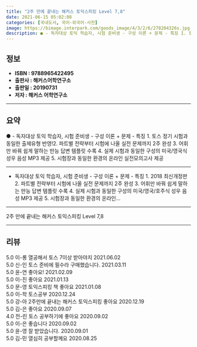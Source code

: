 ```yaml
---
title: "2주 만에 끝내는 해커스 토익스피킹 Level 7,8"
date: 2021-06-15 05:02:08
categories: [국내도서, 국어-외국어-사전]
image: https://bimage.interpark.com/goods_image/4/3/2/6/278204326s.jpg
description: ● - 독자대상 토익 학습자, 시험 준비생 - 구성 이론 + 문제 - 특징 1. 토스 정기 시험과 동일한 출제유형 반영!2. 파트별 전략부터 시험에 나올 실전 문제까지 2주 완성 3. 어휘만 바꿔 쉽게 말하는 만능 답변 템플릿 수록 4. 실제 시험과 동일한 구성의 미국/영국식 성
---
```


## **정보**

- **ISBN : 9788965422495**
- **출판사 : 해커스어학연구소**
- **출판일 : 20190731**
- **저자 : 해커스 어학연구소**

------



## **요약**

●  - 독자대상  토익 학습자, 시험 준비생 - 구성  이론 + 문제 - 특징  1. 토스 정기 시험과 동일한 출제유형 반영!2. 파트별 전략부터 시험에 나올 실전 문제까지 2주 완성 3. 어휘만 바꿔 쉽게 말하는 만능 답변 템플릿 수록 4. 실제 시험과 동일한 구성의 미국/영국식 성우 음성 MP3 제공 5. 시험장과 동일한 환경의 온라인 실전모의고사 제공

------

- 독자대상  토익 학습자, 시험 준비생 - 구성  이론 + 문제 - 특징 1. 2018 최신개정판 2. 파트별 전략부터 시험에 나올 실전 문제까지 2주 완성 3. 어휘만 바꿔 쉽게 말하는 만능 답변 템플릿 수록 4. 실제 시험과 동일한 구성의 미국/영국/호주식 성우 음성 MP3 제공 5. 시험장과 동일한 환경의 온라인... 

------


2주 만에 끝내는 해커스 토익스피킹 Level 7,8 

------


## **리뷰** 

5.0 이-롱 열공해서 토스 7이상 받아야지 2021.06.02 <br/>5.0 신-인 토스 준비에 필수라 구매했습니다. 2021.03.11 <br/>5.0 윤-연 좋아요! 2021.02.09 <br/>5.0 이-진 좋아요 2021.01.13 <br/>5.0 문-영 토익스피킹 책 좋아요 2021.01.08 <br/>5.0 이-학 토스공부 2020.12.24 <br/>5.0 강-아 2주만에 끝내는 해커스 토익스피킹 좋아요 2020.12.19 <br/>5.0 김-은 좋아요 2020.09.07 <br/>4.0 전-린 토스 공부하기에 좋아요 2020.09.02 <br/>5.0 이-은 좋습니다  2020.09.02 <br/>5.0 윤-영 잘 받았습니다. 2020.09.01 <br/>5.0 김-민 열심히 공부할께요 2020.08.25 <br/>